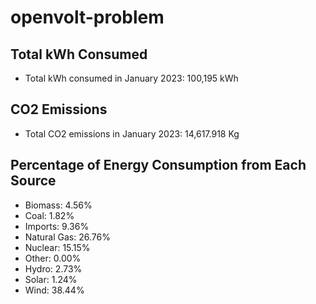 # openvolt-problem


## Total kWh Consumed

- Total kWh consumed in January 2023: 100,195 kWh

## CO2 Emissions

- Total CO2 emissions in January 2023: 14,617.918 Kg

## Percentage of Energy Consumption from Each Source

- Biomass: 4.56%
- Coal: 1.82%
- Imports: 9.36%
- Natural Gas: 26.76%
- Nuclear: 15.15%
- Other: 0.00%
- Hydro: 2.73%
- Solar: 1.24%
- Wind: 38.44%
